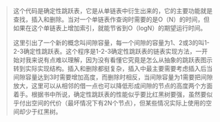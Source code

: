 >这个代码是确定性跳跃表，它是从单链表中衍生出来的，它的主要功能就是查找，插入和删除。当对一个单链表作查询时需要的是O（N）的时间，但如果在这个单链表上增加索引，就能节省到O（logN）的期望运行时间。
>
>这里引出了一个新的概念叫间隙容量，每一个间隙的容量为1、2或3的叫1-2-3确定性跳跃表。这个程序是1-2-3确定性跳跃表的链表实现方法，一开始对我来说有点难以理解，因为没有看懂它究竟是怎么从抽象的跳跃表图示转到实际实现结构。插入和删除都挺复杂，插入中最主要需要考虑插入后当间隙容量达到3时需要增加高度，而删除时相反，当间隙容量为1需要把间隙放大，这里可以从相邻的借一点也可以降低形成间隙的节点的高度两个方面着手。根据书中所说，确定性跳跃表的性能似乎要比红黑树要强，虽然要似乎付出空间的代价（最坏情况下有2N个节点），但某些情况实际上使用的空间却少于红黑树。
